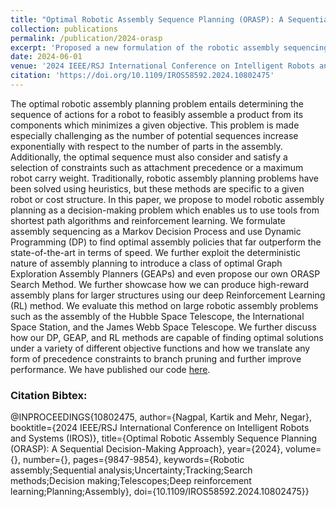```yaml
---
title: "Optimal Robotic Assembly Sequence Planning (ORASP): A Sequential Decision-Making Approach"
collection: publications
permalink: /publication/2024-orasp
excerpt: 'Proposed a new formulation of the robotic assembly sequencing problem as a Markov Decision Process. Then showed how a class of methods called Graph Exploration Assembly Planners (GEAPs) can be used to gather optimal assembly sequences from a graph. We then showcased a deep reinforcement learning extension for handling very complex structures, all while handling diverse constraints.'
date: 2024-06-01
venue: '2024 IEEE/RSJ International Conference on Intelligent Robots and Systems (IROS)'
citation: 'https://doi.org/10.1109/IROS58592.2024.10802475'
---
```

The optimal robotic assembly planning problem entails determining the sequence of actions for a robot to feasibly assemble a product from its components which minimizes a given objective. This problem is made especially challenging as the number of potential sequences increase exponentially with respect to the number of parts in the assembly. Additionally, the optimal sequence must also consider and satisfy a selection of constraints such as attachment precedence or a maximum robot carry weight. Traditionally, robotic assembly planning problems have been solved using heuristics, but these methods are specific to a given robot or cost structure. In this paper, we propose to model robotic assembly planning as a decision-making problem which enables us to use tools from shortest path algorithms and reinforcement learning. We formulate assembly sequencing as a Markov Decision Process and use Dynamic Programming (DP) to find optimal assembly policies that far outperform the state-of-the-art in terms of speed. We further exploit the deterministic nature of assembly planning to introduce a class of optimal Graph Exploration Assembly Planners (GEAPs) and even propose our own ORASP Search Method. We further showcase how we can produce high-reward assembly plans for larger structures using our deep Reinforcement Learning (RL) method. We evaluate this method on large robotic assembly problems such as the assembly of the Hubble Space Telescope, the International Space Station, and the James Webb Space Telescope. We further discuss how our DP, GEAP, and RL methods are capable of finding optimal solutions under a variety of different objective functions and how we translate any form of precedence constraints to branch pruning and further improve performance. We have published our code [here](https://github.com/labicon/ORASP-Code).

### Citation Bibtex:
@INPROCEEDINGS{10802475,
  author={Nagpal, Kartik and Mehr, Negar},
  booktitle={2024 IEEE/RSJ International Conference on Intelligent Robots and Systems (IROS)}, 
  title={Optimal Robotic Assembly Sequence Planning (ORASP): A Sequential Decision-Making Approach}, 
  year={2024},
  volume={},
  number={},
  pages={9847-9854},
  keywords={Robotic assembly;Sequential analysis;Uncertainty;Tracking;Search methods;Decision making;Telescopes;Deep reinforcement learning;Planning;Assembly},
  doi={10.1109/IROS58592.2024.10802475}}